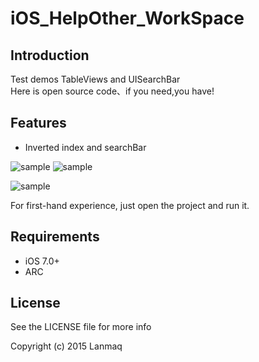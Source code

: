 # iOS_HelpOther_WorkSpace
## Introduction

Test demos 
TableViews and  UISearchBar  
Here is open source code、if you need,you have!

## Features

- Inverted index and searchBar

![sample](https://raw.githubusercontent.com/Lanmaq/iOS_HelpOther_WorkSpace/master/iOS_HelpOther_Workspace_Demo.gif)
![sample](https://raw.githubusercontent.com/Lanmaq/iOS_HelpOther_WorkSpace/master/MLSearchBar.gif)

![sample](https://raw.githubusercontent.com/Lanmaq/iOS_HelpOther_WorkSpace/master/iOS_SearchController)

For first-hand experience, just open the project and run it.

## Requirements

- iOS 7.0+
- ARC

## License

See the LICENSE file for more info

Copyright (c) 2015 Lanmaq
